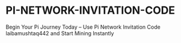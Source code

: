 # PI-NETWORK-INVITATION-CODE
Begin Your Pi Journey Today – Use Pi Network Invitation Code laibamushtaq442 and Start Mining Instantly
